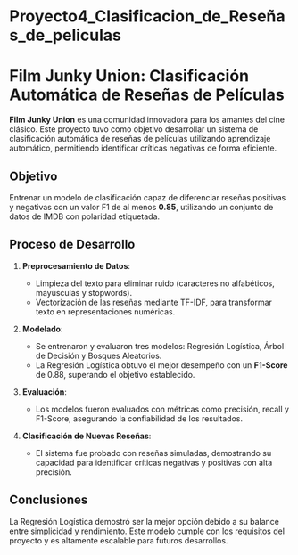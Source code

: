 # Proyecto4_Clasificacion_de_Reseñas_de_peliculas

# Film Junky Union: Clasificación Automática de Reseñas de Películas  

**Film Junky Union** es una comunidad innovadora para los amantes del cine clásico. Este proyecto tuvo como objetivo desarrollar un sistema de clasificación automática de reseñas de películas utilizando aprendizaje automático, permitiendo identificar críticas negativas de forma eficiente.  

## Objetivo  
Entrenar un modelo de clasificación capaz de diferenciar reseñas positivas y negativas con un valor F1 de al menos **0.85**, utilizando un conjunto de datos de IMDB con polaridad etiquetada.  

## Proceso de Desarrollo  
1. **Preprocesamiento de Datos**:  
   - Limpieza del texto para eliminar ruido (caracteres no alfabéticos, mayúsculas y stopwords).  
   - Vectorización de las reseñas mediante TF-IDF, para transformar texto en representaciones numéricas.  

2. **Modelado**:  
   - Se entrenaron y evaluaron tres modelos: Regresión Logística, Árbol de Decisión y Bosques Aleatorios.  
   - La Regresión Logística obtuvo el mejor desempeño con un **F1-Score** de 0.88, superando el objetivo establecido.  

3. **Evaluación**:  
   - Los modelos fueron evaluados con métricas como precisión, recall y F1-Score, asegurando la confiabilidad de los resultados.  

4. **Clasificación de Nuevas Reseñas**:  
   - El sistema fue probado con reseñas simuladas, demostrando su capacidad para identificar críticas negativas y positivas con alta precisión.  

## Conclusiones  
La Regresión Logística demostró ser la mejor opción debido a su balance entre simplicidad y rendimiento. Este modelo cumple con los requisitos del proyecto y es altamente escalable para futuros desarrollos.  
